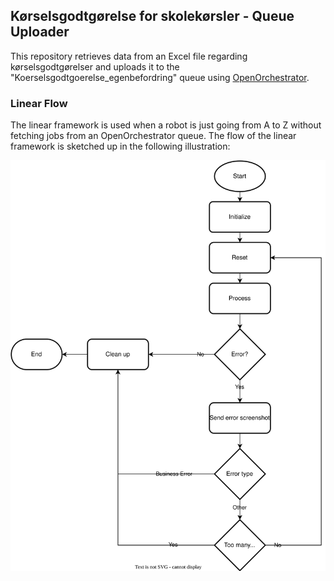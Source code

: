 ## Kørselsgodtgørelse for skolekørsler - Queue Uploader

This repository retrieves data from an Excel file regarding kørselsgodtgørelser and uploads it to the "Koerselsgodtgoerelse_egenbefordring" queue using [OpenOrchestrator](https://github.com/itk-dev-rpa/OpenOrchestrator).

### Linear Flow

The linear framework is used when a robot is just going from A to Z without fetching jobs from an
OpenOrchestrator queue.
The flow of the linear framework is sketched up in the following illustration:

![Linear Flow diagram](Robot-Framework.svg)
